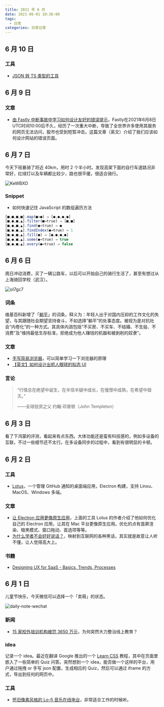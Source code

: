 ```yaml
---
title: 2021 年 6 月
date: 2021-06-01 10:36:00
tags: 
  - 日常
categories: 日常记录
---
```


## 6 月 10 日

### 工具

- [JSON 转 TS 类型的工具](https://quicktype.io/typescript)

## 6 月 9 日

### 文章

- [由 Fastly 中断事故中学习如何设计友好的错误提示](https://onlineornot.com/what-fastly-outage-can-teach-about-writing-error-messages)，Fastly在2021年6月8日UTC时间10:00后不久，经历了一次重大中断，导致了全世界许多使用其服务的网页无法访问，股市也受到短暂冲击。这篇文章（英文）介绍了我们应该如何设计网站的错误页面。

## 6 月 7 日

今天下班暴骑了将近 40km，用时 2 个半小时。发现高架下面的自行车道路况非常好，红绿灯以及车辆都比较少，路也很平缓，很适合骑行。

![KeWBXO](https://mayandev.oss-cn-hangzhou.aliyuncs.com/uPic/KeWBXO.jpg)

### Snippet

- 如何快速记住 JavaScript 的数组遍历方法

```javascript
[■,■,■,■].map(■→●) ⇒ [●,●,●,●]
[■,●,■,▲].filter(■→true) ⇒ [■,■]
[■,●,■,▲].find(●→true) ⇒ ●
[■,●,■,▲].findIndex(●→true) ⇒ 1
[■,●,■,▲].fill(●) ⇒ [●,●,●,●]
[■,●,■,▲].some(●→true) ⇒ true
[■,●,■,▲].every(●→true) ⇒ false
```

## 6 月 6 日

周日冲动消费，买了一辆公路车，以后可以开始自己的骑行生活了，甚至有想过从上海骑回学校（武汉）。

![oI7gc7](https://mayandev.oss-cn-hangzhou.aliyuncs.com/uPic/oI7gc7.jpg)

### 词条
维基百科新增了「[躺平](https://zh.wikipedia.org/wiki/%E8%BA%BA%E5%B9%B3)」的词条，释义为：年轻人出于对国内压抑的工作文化的失望，与其跟随社会期望坚持奋斗，不如选择“躺平”的处事态度。被视为是对抗社会“内卷化”的一种方式。其具体内涵包括“不买房、不买车、不结婚、不生娃、不消费”及“维持最低生存标准，拒绝成为他人赚钱的机器和被剥削的奴隶”。

### 文章

- [手写简易浏览器](https://zhuanlan.zhihu.com/p/377743423)，可以简单学习一下浏览器的原理
- [【英文】如何设计出抓人眼球的拟态 UI](https://dribbble.com/stories/2020/03/05/neumorphism-ui-tips)

### 言论

> “行情总在绝望中诞生，在半信半疑中成长，在憧憬中成熟，在希望中毁灭。”
>
>  ——全球投资之父 约翰·邓普顿（John Templeton）

## 6 月 3 日

看了下鸿蒙的评测，看起来有点东西。大体功能还是蛮有科技感的，例如多设备的互联，不过一些细节还不太行。在多设备同步的过程中，看到有很明显的卡顿。

## 6 月 2 日

### 工具

- [Lotus](https://getlotus.app/)，一个管理 GitHub 通知的桌面端应用，Electron 构建，支持 Linxu、MacOS、Windows 多端。
### 文章

- [让 Electron 应用更像原生应用](https://getlotus.app/21-making-electron-apps-feel-native-on-mac)，上面的工具 Lotus 的作者介绍了他如何优化自己的 Electron 应用，让其在 Mac 平台更像原生应用。优化的点有首屏渲染、暗黑模式、窗口拖动、首选项等等。
- [为什么学者不会好好说话？](https://www.douban.com/note/604281459/)，映射到互联网的各种黑话，其实就是故意让人听不懂，让人觉得高大上。

### 书籍
- [Designing UX for SaaS - Basics, Trends, Processes](https://i7.t.hubspotemail.net/e2t/tc/VX9vx32ZZybJV-n4Qq4S7HXfW4vJbXQ4sjP0pN7Y8_1G5kbT5V3Zsc37CgRr1W5h70L636BWGDW5fwSVn2LfC4PN2xV5T3dylxqW2SBmSh15Nm9NW2cqVwg4X1R13W1W-wQ37MG5N0N5pFGwS8sTryW8F5Z9t8qXPLXW1WSFMp7wWjSrW1C56JW4CdcVBW4RG-g17Nm4WTW91GR-08kgF3kW3V89966NDRfJW9jKrBg8HSZjQW2DhpFs2pt0KwVLkV4Y76lLZ3W71K_Vk68SV39W8PYrlR5HnMfZW6dX7kN18bq5MW5JWNDQ6V-dd0Vk03jq48w-RnN4B5l-LjZPCfW5_nnRM9l9yDsW7YtK2T73XbtcW7DqbNy3zjv2rW59DB7S2L7QJLW8mVp8S34RZ01W26ncmq7sdvY9W4Q7nmC6PvK_hN3NyMQNtp7HBVBXmNX1kr5VQW1Hx-x_3sp09j3bn81)

## 6 月 1 日

儿童节快乐，今天微信可以选择一个「卖萌」的状态。

![daily-note-wechat](https://mayandev.oss-cn-hangzhou.aliyuncs.com/uPic/daily-note-wechat.jpeg)

### 新闻

- [15 家校外培训机构被罚 3650 万元](https://cn.reuters.com/article/china-samr-private-turor-penalty-0601-idCNKCS2DD29F?il=0)，为何突然大力整治线上教育？

### idea

记录一个 idea。最近在翻译 Google 推出的一个 [Learn CSS](https://web.dev/learn/css) 教程，其中在页面里嵌入了一些简单的 Quiz 问答。突然想到一个 idea，能否做一个这样的平台，用户通过拖拽 or 手写 json 配置，生成相应的 Quiz，然后可以通过 iframe 的方式，导出到任何的网页中。


### 工具

- [怀旧像素风格的 Lo-fi 音乐在线电台](https://www.lofi.cafe/)，非常适合工作的时候听。



